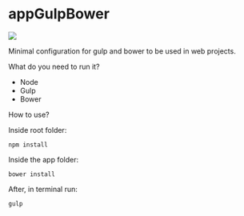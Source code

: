 # appGulpBower

![](https://media.licdn.com/mpr/mpr/AAEAAQAAAAAAAAQcAAAAJGUwOTMyZmI3LTdkOTMtNDkwZi05NmIyLTYxYjA5YjIwMmIwMg.png)

Minimal configuration for gulp and bower to be used in web projects.

What do you need to run it?

- Node
- Gulp
- Bower

How to use?

Inside root folder:

`npm install`

Inside the app folder:

`bower install`

After, in terminal run:

`gulp`



